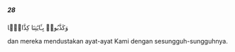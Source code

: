 ##### 28

<span class="ayah">وَكَذَّبُوا۟ بِـَٔايَٰتِنَا كِذَّابًۭا</span>

<span class="ayah_translation">dan mereka mendustakan ayat-ayat Kami dengan sesungguh-sungguhnya.</span>
